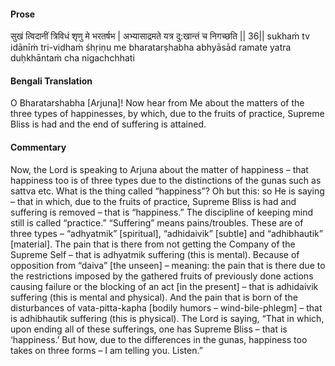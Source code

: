 #### Prose 

सुखं त्विदानीं त्रिविधं शृणु मे भरतर्षभ |
अभ्यासाद्रमते यत्र दु:खान्तं च निगच्छति || 36||
sukhaṁ tv idānīṁ tri-vidhaṁ śhṛiṇu me bharatarṣhabha
abhyāsād ramate yatra duḥkhāntaṁ cha nigachchhati

 #### Bengali Translation 

O Bharatarshabha [Arjuna]! Now hear from Me about the matters of the three types of happinesses, by which, due to the fruits of practice, Supreme Bliss is had and the end of suffering is attained. 

 #### Commentary 

Now, the Lord is speaking to Arjuna about the matter of happiness – that happiness too is of three types due to the distinctions of the gunas such as sattva etc. What is the thing called “happiness”? Oh but this: so He is saying – that in which, due to the fruits of practice, Supreme Bliss is had and suffering is removed – that is “happiness.” The discipline of keeping mind still is called “practice.” “Suffering” means pains/troubles. These are of three types – “adhyatmik” [spiritual], “adhidaivik” [subtle] and “adhibhautik” [material]. The pain that is there from not getting the Company of the Supreme Self – that is adhyatmik suffering (this is mental). Because of opposition from “daiva” [the unseen] – meaning: the pain that is there due to the restrictions imposed by the gathered fruits of previously done actions causing failure or the blocking of an act [in the present] – that is adhidaivik suffering (this is mental and physical). And the pain that is born of the disturbances of vata-pitta-kapha [bodily humors – wind-bile-phlegm] – that is adhibhautik suffering (this is physical). The Lord is saying, “That in which, upon ending all of these sufferings, one has Supreme Bliss – that is ‘happiness.’ But how, due to the differences in the gunas, happiness too takes on three forms – I am telling you. Listen.”